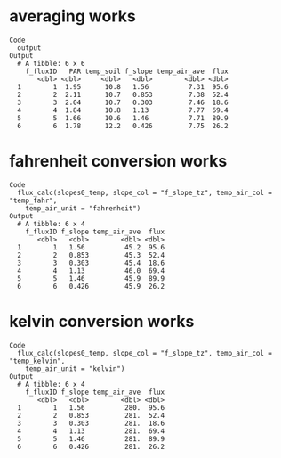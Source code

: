 # averaging works

    Code
      output
    Output
      # A tibble: 6 x 6
        f_fluxID   PAR temp_soil f_slope temp_air_ave  flux
           <dbl> <dbl>     <dbl>   <dbl>        <dbl> <dbl>
      1        1  1.95      10.8   1.56          7.31  95.6
      2        2  2.11      10.7   0.853         7.38  52.4
      3        3  2.04      10.7   0.303         7.46  18.6
      4        4  1.84      10.8   1.13          7.77  69.4
      5        5  1.66      10.6   1.46          7.71  89.9
      6        6  1.78      12.2   0.426         7.75  26.2

# fahrenheit conversion works

    Code
      flux_calc(slopes0_temp, slope_col = "f_slope_tz", temp_air_col = "temp_fahr",
        temp_air_unit = "fahrenheit")
    Output
      # A tibble: 6 x 4
        f_fluxID f_slope temp_air_ave  flux
           <dbl>   <dbl>        <dbl> <dbl>
      1        1   1.56          45.2  95.6
      2        2   0.853         45.3  52.4
      3        3   0.303         45.4  18.6
      4        4   1.13          46.0  69.4
      5        5   1.46          45.9  89.9
      6        6   0.426         45.9  26.2

# kelvin conversion works

    Code
      flux_calc(slopes0_temp, slope_col = "f_slope_tz", temp_air_col = "temp_kelvin",
        temp_air_unit = "kelvin")
    Output
      # A tibble: 6 x 4
        f_fluxID f_slope temp_air_ave  flux
           <dbl>   <dbl>        <dbl> <dbl>
      1        1   1.56          280.  95.6
      2        2   0.853         281.  52.4
      3        3   0.303         281.  18.6
      4        4   1.13          281.  69.4
      5        5   1.46          281.  89.9
      6        6   0.426         281.  26.2

